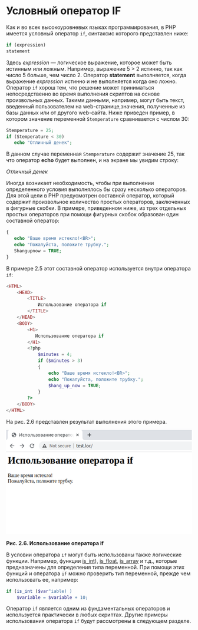 # Условный оператор IF

Как и во всех высокоуровневых языках программирования, в РНР имеется условный оператор `if`, синтаксис которого представлен ниже:
```php
if (expression)
statement
```
Здесь *expression* — логическое выражение, которое может быть истинным или ложным. Например, выражение 5 > 2 истинно, так как число 5 больше, чем число 2. Оператор **statement** выполняется, когда выражение *expression* истинно и не выполняется когда оно ложно.
Оператор `if` хорош тем, что решение может приниматься непосредственно во
время выполнения скриптов на основе произвольных данных. Такими 
данными, например, могут быть текст, введенный пользователем на web-странице,значения, полученные из базы данных или от другого web-сайта.
Ниже приведен пример, в котором значение переменной `Stemperature`
сравнивается с числом 30:
```php
Stemperature = 25;
if (Stemperature < 30)
   echo "Отличный денек";
```

В данном случае переменная `Stemperature` содержит значение 25, так что
оператор **echo** будет выполнен, и на экране мы увидим строку:  

*Отличный денек*  

Иногда возникает необходимость, чтобы при выполнении определенного условия выполнялось бы сразу несколько операторов. Для этой цели в РНР предусмотрен составной оператор, который содержит произвольное количество 
простых операторов, заключенных в фигурные скобки.
В примере, приведенном ниже, из трех отдельных простых операторов при помощи фигурных скобок образован один составной оператор:

```php
{
   echo "Ваше время истекло!<BR>";
   echo "Пожалуйста, положите трубку.";
   Shangupnow = TRUE;
}
```  
В примере 2.5 этот составной оператор используется внутри оператора `if`:

```php
<HTML>
    <HEAD>
        <TITLE>
            Использование оператора if
        </TITLE>
    </HEAD>
    <BODY>
        <H1>
           Использование оператора if
        </H1>
        <?php
            $minutes = 4;
            if ($minutes > 3)
            {
                echo "Ваше время истекло!<BR>";
                echo "Пожалуйста, положите трубку.";
                $hang_up_now = TRUE;
            }
        ?>
    </BODY>
</HTML>
```
На рис. 2.6 представлен результат выполнения этого примера.

![php математические операторы](images/uslovnyj-operator-if.png)  

  **Рис. 2.6. Использование оператора if**  

В условии оператора `if` могут быть использованы также логические 
функции. Например, функции [is_int](https://www.php.net/manual/ru/function.is-int.php)), [is_float](https://www.php.net/manual/ru/function.is-float.php), [is_array](https://www.php.net/manual/ru/function.is-array.php) и т.д., которые предназначены для определения типа переменной. При помощи этих функций и оператора `if` можно проверить тип переменной, прежде чем использовать ее, например:

```php
if (is_int ($var"iable) )
    $variable = $variable + 10;
```

Оператор `if` является одним из фундаментальных операторов и используется практически в любых скриптах. Другие примеры использования оператора `if` будут рассмотрены в следующем разделе.
